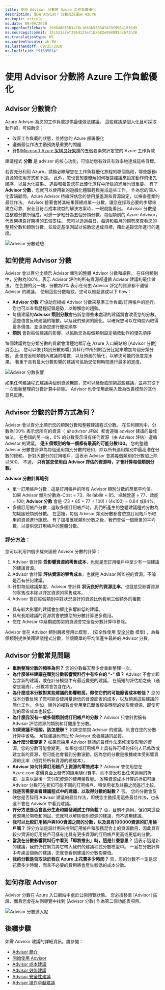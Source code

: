 ```yaml
---
title: 使用 Advisor 分數將 Azure 工作負載優化
description: 使用 Advisor 分數充分運用 Azure
ms.topic: article
ms.date: 09/09/2020
ms.openlocfilehash: 29d8480f501a78c1668b52034f439f998419f9d9
ms.sourcegitcommit: 32c521a2ef396d121e71ba682e098092ac673b30
ms.translationtype: MT
ms.contentlocale: zh-TW
ms.lasthandoff: 09/25/2020
ms.locfileid: "91335614"
---
```

# <a name="optimize-azure-workloads-using-advisor-score"></a>使用 Advisor 分數將 Azure 工作負載優化

## <a name="introduction-to-advisor-score"></a>Advisor 分數簡介

Azure Advisor 為您的工作負載提供最佳做法建議。 這些建議是個人化且可採取動作的，可協助您：
* 改善工作負載的狀態，並將您的 Azure 部署優化
* 遵循最佳作法主動預防最重要的問題
* 針對[Microsoft Azure 架構良好架構](https://docs.microsoft.com/azure/architecture/framework/)的五個要素來評定您的 Azure 工作負載

建議程式 **分數** 是 advisor 的核心功能，可協助您有效且有效率地達成這些目標。 

若要充分利用 Azure，請務必瞭解您在工作負載優化旅程的哪個階段，哪些服務/資源的使用方式和不是。 此外，您也會想要瞭解如何根據建議來設定動作的優先順序，以最大化結果。 追蹤和報告您在此優化旅程中所做的進展也很重要。 有了 **Advisor 分數**，您就可以使用新的遊戲化體驗輕鬆完成這些工作。 作為您的個人化雲端顧問，Azure Advisor 持續評估您的使用量遙測和資源設定，以檢查產業的最佳作法。 Advisor 接著會將其結果匯總成單一分數，讓您在採取必要的步驟來建立可靠、安全且符合成本效益的解決方案時，一眼就能看出。 Advisor 分數是由整體分數所組成，可進一步細分為五個分類分數，每個類別的 Azure Advisor，代表架構良好架構的五個支柱。 您可以透過每日、每週和每月的趨勢來查看您的整體分數和類別分數，並設定基準測試以協助您達成目標，藉此追蹤您所進行的進度。 

 ![Advisor 分數體驗](./media/advisor-score-1.png)

## <a name="how-to-consume-advisor-score"></a>如何使用 Advisor 分數
Advisor 會以百分比顯示 Advisor 類別的整體 Advisor 分數和細目。 在任何類別中，分數為100%，表示 Advisor 評估的所有資源都遵循 Advisor 建議的最佳做法。 在色譜的另一端，分數為0% 表示任何由 Advisor 評定的資源都不遵循 Advisor 的建議。 使用這些分數粒紋，您可以輕鬆達成以下 flow：
* **Advisor 分數** 可協助您根據 Advisor 分數來基準工作負載/訂用帳戶的進行。 您也可以查看歷程記錄趨勢，以瞭解您的趨勢。
* 每個建議的**Advisor 類別分數**會告訴您哪些未處理的建議將會改善您的分數。 這些值會反映建議的權數，以及我們預測的簡化，以確保您可以在時間內取得最多價值，並協助您進行優先順序
* **類別** 會對每個建議的影響，以協助您為每個類別設定補救動作的優先順序

每個建議對您分類分數的貢獻會清楚地顯示在 Azure 入口網站的 [Advisor 分數] 頁面上。 您可以依 [類別分數影響] 資料行中所列的百分比點來增加每個分類分數。 此值會反映類別內建議的權數，以及預測的簡化，以解決可能的低度差水果。 著重于具有最大分數影響的建議可協助您使用時間進行最多的進度。  

![Advisor 分數影響](./media/advisor-score-2.png)

如果任何建議程式建議與個別資源無關，您可以延後或關閉這些建議，並將其從下一次重新整理的分數計算中排除。 Advisor 也會使用此輸入做為改善模型的其他意見反應。

## <a name="how-is-advisor-score-calculated"></a>Advisor 分數的計算方式為何？
Advisor 會以百分比顯示您的類別分數和整體建議程式分數。 在任何類別中，分數為100% 表示您所有的資源（ *由 advisor 評估*）都會遵循 advisor 建議的最佳做法。 在色譜的另一端，0% 的分數表示沒有任何資源（由 Advisor 評估）遵循 Advisor 的建議。 
**這五個類別的每一個都有最高的可能分數100。** 您的整體 Advisor 分數會計算為每個適用類別分數的總和，除以所有適用類別中最高潛在分數的總和。 針對大部分的訂用帳戶，這表示 Advisor 會將每個類別的分數加上除以500。 不過， **只有當您使用由 Advisor 評估的資源時，才會計算每個類別分數。**

**Advisor 分數計算範例**
* 單一訂用帳戶分數：這是訂用帳戶的所有 Advisor 類別分數的簡單平均值。 如果 Advisor 類別分數為-Cost = 73、Reliabilit = 85、卓越營運 = 77、效能 = 100; **Advisor 分數** 會是 (73 + 85 + 77 + 100) / (4x100) = 0.84 或84%。
* 多個訂用帳戶分數：選取多個訂用帳戶時，我們所產生的整體建議程式分數為加權匯總類別分數。 在這裡，每個 Advisor 類別分數都會依據訂用帳戶所取用的資源進行匯總。 有了加權匯總類別分數之後，我們會做一個簡單的平均數，以提供您訂用帳戶的整體分數。 


### <a name="scoring-methodology"></a>評分方法： 
您可以利用四個步驟來匯總 Advisor 分數的計算：
1. Advisor 會計算 **受影響資源的零售成本**，也就是您訂用帳戶中至少有一個建議的建議資源。
2. Advisor 會計算 **評估資源的零售成本**，也就是 Advisor 所監視的資源，不論是否有任何建議。 
3. 針對每個建議類型，Advisor 會計算 **狀況良好的資源比率**，也就是受影響資源的零售成本除以評定資源的零售成本。
4. Advisor 會在每個類別中對狀況良好的資源比例套用三個額外的權數：
  * 具有較大影響的建議會加權比影響較低的建議。
  * 具有長期建議的資源將會依據您的分數計算更多費用。
  * 您在 Advisor 中延期或關閉的資源會完全從分數計算中移除。 
    
Advisor 會在 Advisor 類別層級套用此模型， (安全性使用 [安全分數](https://docs.microsoft.com/azure/security-center/secure-score-security-controls#introduction-to-secure-score) 模型) ，為每個類別提供美國建議程式分數，並讓簡單的平均值產生最終的 Advisor 分數。


## <a name="advisor-score-faq"></a>Advisor 分數常見問題
* **重新整理分數的頻率為何？**
您的分數每天至少會重新整理一次。 
* **為什麼某些建議在類別分數影響資料行中有空白的 "-" 值？** Advisor 不會立即包含新的建議，或在計分模型中有最近變更的建議。 在簡短的評估期之後（通常是幾周），分數將會包含在內。 
* **為什麼成本分數對某些建議的影響較高，即使它們的可能節省成本較低？**
您的成本分數反映了您可能從使用量過低的資源節省的成本，以及預測這些建議的簡化工作。 例如，額外的權數會套用至已閒置較長時間的受影響資源，即使可能的節省成本也較低。 
* **為什麼我沒有一或多個類別或訂用帳戶的分數？**
Advisor 只會針對擁有 Advisor 評估資源的類別和訂閱產生分數。
* **如果建議不相關，該怎麼辦？**
如果您關閉 Advisor 的建議，則會在您的分數計算中省略。 解除建議也有助於 Advisor 改善建議的品質。
* **為什麼分數變更？** 如果您採用 Advisor 建議的最佳作法來修復受影響的資源，您的分數可能會變更。 如果您或訂用帳戶上具有許可權的任何人已修改或建立新的資源，您可能也會看到分數波動，因為您的分數是根據成本受影響資源的比率（相對於所有資源的總成本）。
* **Advisor 如何計算訂用帳戶上資源的零售成本？**
Advisor 會使用您在 Azure.com 定價頁面上發佈的隨用隨付費率，而不會反映出任何適用的折扣，並乘以最後一天分配資源的使用量數量。 省略資源成本計算的折扣可讓 Advisor 分數可在折扣可能不同的訂用帳戶、租使用者及註冊之間進行比較。 
* **我是否需要查看建議程式中的建議，以取得分數的點數？** 否。 您的分數會反映您是否採用 Advisor 建議的最佳作法，即使您主動採用這些最佳作法，也永遠不會在 Advisor 中看到建議。
* **評分方法是否會區分生產和開發測試工作負載？**
否，目前不適用，但如果這些資源用於開發和測試，您就可以解除個別資源的建議，而不適用建議。
* **我可以比較訂用帳戶與100資源之間的分數，以及具有100000資源的訂用帳戶嗎？**
評分方法是設計用來控制訂用帳戶和服務混合上的資源數目，因此具有較少資源的訂用帳戶可擁有比具有更多資源的訂用帳戶更高或更低的分數。 
* **當我在分數影響資料行中看到「即將推出」時，這是什麼意思？**
這表示這是新的建議，我們仍在努力將它帶入我們的建議程式分數模型中。 一旦在分數計算中考慮這個新的建議，您就會看到建議的分數影響值。  
* **我的分數是否取決於我在 Azure 上花費多少時間？**
否，您的分數不一定是您花費多少時間，而且不必要的費用將會產生較低的成本分數。

## <a name="how-to-access-advisor"></a>如何存取 Advisor
Advisor 分數在 Azure 入口網站中處於公開預覽狀態。 您必須移至 [Advisor] 區段，而且您會在左側導覽中找到 [Advisor 分數] 作為第二個功能表項目。 

![Advisor 分數進入點](./media/advisor-score-3.png)

## <a name="next-steps"></a>後續步驟

如需 Advisor 建議的詳細資訊，請參閱：
* [Advisor 簡介](advisor-overview.md)
* [開始使用 Advisor](advisor-get-started.md)
* [Advisor 成本建議](advisor-cost-recommendations.md)
* [Advisor 效能建議](advisor-performance-recommendations.md)
* [Advisor 安全性建議](advisor-security-recommendations.md)
* [Advisor 操作卓越建議](advisor-operational-excellence-recommendations.md)
